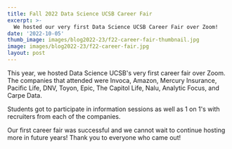 ```yaml
---
title: Fall 2022 Data Science UCSB Career Fair
excerpt: >-
  We hosted our very first Data Science UCSB Career Fair over Zoom!  
date: '2022-10-05'
thumb_image: images/blog2022-23/f22-career-fair-thumbnail.jpg
image: images/blog2022-23/f22-career-fair.jpg
layout: post
---
```


This year, we hosted Data Science UCSB's very first career fair over Zoom. The companies that attended were Invoca, Amazon, Mercury Insurance, Pacific Life, DNV, Toyon, Epic, The Capitol Life, Nalu, Analytic Focus, and Carpe Data.  

Students got to participate in information sessions as well as 1 on 1's with recruiters from each of the companies.  

Our first career fair was successful and we cannot wait to continue hosting more in future years! Thank you to everyone who came out!  


